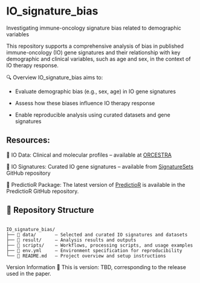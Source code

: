 # IO_signature_bias
Investigating immune-oncology signature bias related to demographic variables 

This repository supports a comprehensive analysis of bias in published immune-oncology (IO) gene signatures and their relationship with key demographic and clinical variables, such as age and sex, in the context of IO therapy response.

🔍 Overview
IO_signature_bias aims to:

- Evaluate demographic bias (e.g., sex, age) in IO gene signatures

- Assess how these biases influence IO therapy response

- Enable reproducible analysis using curated datasets and gene signatures

## Resources:

🧬 IO Data: Clinical and molecular profiles – available at [ORCESTRA](https://www.orcestra.ca/clinical_icb)

🧾 IO Signatures: Curated IO gene signatures – available from [SignatureSets](https://github.com/bhklab/SignatureSets) GitHub repository

🔧 PredictioR Package: The latest version of [PredictioR](https://github.com/bhklab/PredictioR) is available in the PredictioR GitHub repository.

## 📁 Repository Structure

```plaintext

IO_signature_bias/
├── 📁 data/       – Selected and curated IO signatures and datasets
├── 📁 result/     – Analysis results and outputs
├── 📁 scripts/    – Workflows, processing scripts, and usage examples
├── 📄 env.yml     – Environment specification for reproducibility
└── 📄 README.md   – Project overview and setup instructions

```

Version Information
📌 This is version: TBD, corresponding to the release used in the paper.
